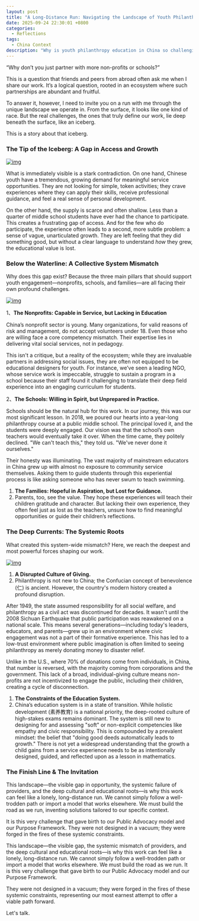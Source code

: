 ```yaml
---
layout: post
title: "A Long-Distance Run: Navigating the Landscape of Youth Philanthropy Education in China"
date: 2025-09-24 22:30:01 +0800
categories:
  - Reflections
tags:
  - China Context
description: "Why is youth philanthropy education in China so challenging? In this note, I explore the invisible 'iceberg' of systemic issues that forced us to build a new path."
---
```


“Why don’t you just partner with more non-profits or schools?”

This is a question that friends and peers from abroad often ask me when I share our work. It’s a logical question, rooted in an ecosystem where such partnerships are abundant and fruitful.

To answer it, however, I need to invite you on a run with me through the unique landscape we operate in. From the surface, it looks like one kind of race. But the real challenges, the ones that truly define our work, lie deep beneath the surface, like an iceberg.

This is a story about that iceberg.

### **The Tip of the Iceberg: A** **Gap** **in Access and Growth**



[![img](https://camo.githubusercontent.com/4244a0722c7f26d955f3e10819b17b9bd959c40158358864bf78b32652405d20/68747470733a2f2f68656c656e79736c692e6f73732d636e2d6265696a696e672e616c6979756e63732e636f6d2f7374626c6f673235303949636562657267312e6a706567)](https://camo.githubusercontent.com/4244a0722c7f26d955f3e10819b17b9bd959c40158358864bf78b32652405d20/68747470733a2f2f68656c656e79736c692e6f73732d636e2d6265696a696e672e616c6979756e63732e636f6d2f7374626c6f673235303949636562657267312e6a706567)

What is immediately visible is a stark contradiction. On one hand, Chinese youth have a tremendous, growing demand for meaningful service opportunities. They are not looking for simple, token activities; they crave experiences where they can apply their skills, receive professional guidance, and feel a real sense of personal development.

On the other hand, the supply is scarce and often shallow. Less than a quarter of middle school students have ever had the chance to participate. This creates a frustrating gap of access. And for the few who do participate, the experience often leads to a second, more subtle problem: a sense of vague, unarticulated growth. They are left feeling that they did something good, but without a clear language to understand *how* they grew, the educational value is lost.

### **Below the Waterline: A Collective System Mismatch**



Why does this gap exist? Because the three main pillars that should support youth engagement—nonprofits, schools, and families—are all facing their own profound challenges.

[![img](https://camo.githubusercontent.com/55a0b58cdd0ea144ec7c109004d94ca219475c6b18b86378c57da8a30649ae5b/68747470733a2f2f68656c656e79736c692e6f73732d636e2d6265696a696e672e616c6979756e63732e636f6d2f7374626c6f673235303949636562657267322e6a7065672e6a706567)](https://camo.githubusercontent.com/55a0b58cdd0ea144ec7c109004d94ca219475c6b18b86378c57da8a30649ae5b/68747470733a2f2f68656c656e79736c692e6f73732d636e2d6265696a696e672e616c6979756e63732e636f6d2f7374626c6f673235303949636562657267322e6a7065672e6a706567)

1、**The Nonprofits: Capable in Service, but Lacking in Education**

China’s nonprofit sector is young. Many organizations, for valid reasons of risk and management, do not accept volunteers under 18. Even those who are willing face a core competency mismatch. Their expertise lies in delivering vital social services, not in pedagogy.

This isn't a critique, but a reality of the ecosystem; while they are invaluable partners in addressing social issues, they are often not equipped to be educational designers for youth. For instance, we’ve seen a leading NGO, whose service work is impeccable, struggle to sustain a program in a school because their staff found it challenging to translate their deep field experience into an engaging curriculum for students.

2、**The Schools: Willing in Spirit, but Unprepared in Practice.**

Schools should be the natural hub for this work. In our journey, this was our most significant lesson. In 2018, we poured our hearts into a year-long philanthropy course at a public middle school. The principal loved it, and the students were deeply engaged. Our vision was that the school’s own teachers would eventually take it over. When the time came, they politely declined. "We can't teach this," they told us. "We've never done it ourselves."

Their honesty was illuminating. The vast majority of mainstream educators in China grew up with almost no exposure to community service themselves. Asking them to guide students through this experiential process is like asking someone who has never swum to teach swimming.

1. **The Families: Hopeful in Aspiration, but Lost for Guidance.**
2. Parents, too, see the value. They hope these experiences will teach their children gratitude and character. But lacking their own experience, they often feel just as lost as the teachers, unsure how to find meaningful opportunities or guide their children’s reflections.

### **The Deep Currents: The Systemic Roots**



What created this system-wide mismatch? Here, we reach the deepest and most powerful forces shaping our work.

[![img](https://camo.githubusercontent.com/265778cc8bf6b59d80f76352bfc94207f0a0fe57fe6379fe0c2ba4488ac7fdd4/68747470733a2f2f68656c656e79736c692e6f73732d636e2d6265696a696e672e616c6979756e63732e636f6d2f7374626c6f673235303949636562657267332e6a706567)](https://camo.githubusercontent.com/265778cc8bf6b59d80f76352bfc94207f0a0fe57fe6379fe0c2ba4488ac7fdd4/68747470733a2f2f68656c656e79736c692e6f73732d636e2d6265696a696e672e616c6979756e63732e636f6d2f7374626c6f673235303949636562657267332e6a706567)

1. **A Disrupted Culture of Giving.**
2. Philanthropy is not new to China; the Confucian concept of benevolence (仁) is ancient. However, the country's modern history created a profound disruption.

After 1949, the state assumed responsibility for all social welfare, and philanthropy as a civil act was discontinued for decades. It wasn't until the 2008 Sichuan Earthquake that public participation was reawakened on a national scale. This means several generations—including today's leaders, educators, and parents—grew up in an environment where civic engagement was not a part of their formative experience. This has led to a low-trust environment where public imagination is often limited to seeing philanthropy as merely donating money to disaster relief.

Unlike in the U.S., where 70% of donations come from individuals, in China, that number is reversed, with the majority coming from corporations and the government. This lack of a broad, individual-giving culture means non-profits are not incentivized to engage the public, including their children, creating a cycle of disconnection.

1. **The Constraints of the Education System.**
2. China’s education system is in a state of transition. While holistic development (素养教育) is a national priority, the deep-rooted culture of high-stakes exams remains dominant. The system is still new to designing for and assessing "soft" or non-explicit competencies like empathy and civic responsibility. This is compounded by a prevalent mindset: the belief that "doing good deeds automatically leads to growth." There is not yet a widespread understanding that the growth a child gains from a service experience needs to be as intentionally designed, guided, and reflected upon as a lesson in mathematics.

### The Finish Line & The Invitation


This landscape—the visible gap in opportunity, the systemic failure of providers, and the deep cultural and educational roots—is why this work can feel like a lonely, long-distance run. We cannot simply follow a well-trodden path or import a model that works elsewhere. We must build the road as we run, inventing solutions tailored to our specific context.

It is this very challenge that gave birth to our Public Advocacy model and our Purpose Framework. They were not designed in a vacuum; they were forged in the fires of these systemic constraints.

This landscape—the visible gap, the systemic mismatch of providers, and the deep cultural and educational roots—is why this work can feel like a lonely, long-distance run. We cannot simply follow a well-trodden path or import a model that works elsewhere. We must build the road as we run. It is this very challenge that gave birth to our Public Advocacy model and our Purpose Framework.

They were not designed in a vacuum; they were forged in the fires of these systemic constraints, representing our most earnest attempt to offer a viable path forward.

Let's talk.
